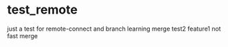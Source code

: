# test_remote

just a test for remote-connect and branch learning
merge test2
feature1
not fast merge
